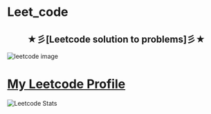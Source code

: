 # Leet_code

<h2 align='center'> ★彡[Leetcode solution to problems]彡★ </h2>


![leetcode image](/zAsssets/leetcode.png)




# [My Leetcode Profile](https://leetcode.com/Ermi_Tekk/) 

![Leetcode Stats](https://leetcard.jacoblin.cool/Ermi_Tekk?ext=heatmap)
